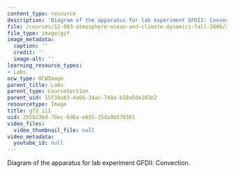 ```yaml
---
content_type: resource
description: 'Diagram of the apparatus for lab experiment GFDII: Convection.'
file: /courses/12-003-atmosphere-ocean-and-climate-dynamics-fall-2008/2b58236d70ec6d6ae85515da9b570361_gfd_ii1.gif
file_type: image/gif
image_metadata:
  caption: ''
  credit: ''
  image-alt: ''
learning_resource_types:
- Labs
ocw_type: OCWImage
parent_title: Labs
parent_type: CourseSection
parent_uid: 15f39ab3-4a66-34ac-748a-b58a5de103e2
resourcetype: Image
title: gfd_ii1
uid: 2b58236d-70ec-6d6a-e855-15da9b570361
video_files:
  video_thumbnail_file: null
video_metadata:
  youtube_id: null
---
```

Diagram of the apparatus for lab experiment GFDII: Convection.

